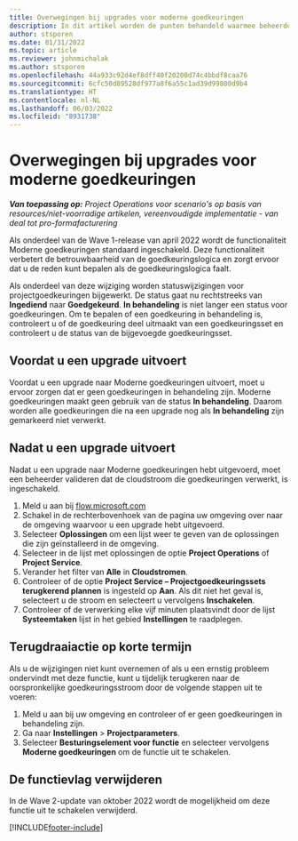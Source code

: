 ```yaml
---
title: Overwegingen bij upgrades voor moderne goedkeuringen
description: In dit artikel worden de punten behandeld waarmee beheerders rekening moeten houden wanneer ze de functionaliteit Moderne goedkeuringen inschakelen.
author: stsporen
ms.date: 01/31/2022
ms.topic: article
ms.reviewer: johnmichalak
ms.author: stsporen
ms.openlocfilehash: 44a933c92d4ef8dff40f20200d74c4bbdf8caa76
ms.sourcegitcommit: 6cfc50d89528df977a8f6a55c1ad39d99800d9b4
ms.translationtype: HT
ms.contentlocale: nl-NL
ms.lasthandoff: 06/03/2022
ms.locfileid: "8931738"
---
```

# <a name="upgrade-considerations-for-modern-approvals"></a>Overwegingen bij upgrades voor moderne goedkeuringen 

_**Van toepassing op:** Project Operations voor scenario's op basis van resources/niet-voorradige artikelen, vereenvoudigde implementatie - van deal tot pro-formafacturering_

Als onderdeel van de Wave 1-release van april 2022 wordt de functionaliteit Moderne goedkeuringen standaard ingeschakeld. Deze functionaliteit verbetert de betrouwbaarheid van de goedkeuringslogica en zorgt ervoor dat u de reden kunt bepalen als de goedkeuringslogica faalt.

Als onderdeel van deze wijziging worden statuswijzigingen voor projectgoedkeuringen bijgewerkt. De status gaat nu rechtstreeks van **Ingediend** naar **Goedgekeurd**. **In behandeling** is niet langer een status voor goedkeuringen. Om te bepalen of een goedkeuring in behandeling is, controleert u of de goedkeuring deel uitmaakt van een goedkeuringsset en controleert u de status van de bijgevoegde goedkeuringsset.

## <a name="before-you-upgrade"></a>Voordat u een upgrade uitvoert

Voordat u een upgrade naar Moderne goedkeuringen uitvoert, moet u ervoor zorgen dat er geen goedkeuringen in behandeling zijn. Moderne goedkeuringen maakt geen gebruik van de status **In behandeling**. Daarom worden alle goedkeuringen die na een upgrade nog als **In behandeling** zijn gemarkeerd niet verwerkt.

## <a name="after-you-upgrade"></a>Nadat u een upgrade uitvoert

Nadat u een upgrade naar Moderne goedkeuringen hebt uitgevoerd, moet een beheerder valideren dat de cloudstroom die goedkeuringen verwerkt, is ingeschakeld.

1. Meld u aan bij [flow.microsoft.com](https://flow.microsoft.com)
2. Schakel in de rechterbovenhoek van de pagina uw omgeving over naar de omgeving waarvoor u een upgrade hebt uitgevoerd.
3. Selecteer **Oplossingen** om een lijst weer te geven van de oplossingen die zijn geïnstalleerd in de omgeving.
4. Selecteer in de lijst met oplossingen de optie **Project Operations** of **Project Service**.
5. Verander het filter van **Alle** in **Cloudstromen**.
6. Controleer of de optie **Project Service – Projectgoedkeuringssets terugkerend plannen** is ingesteld op **Aan**. Als dit niet het geval is, selecteert u de stroom en selecteert u vervolgens **Inschakelen**.
7. Controleer of de verwerking elke vijf minuten plaatsvindt door de lijst **Systeemtaken** lijst in het gebied **Instellingen** te raadplegen.

## <a name="short-term-rollback"></a>Terugdraaiactie op korte termijn

Als u de wijzigingen niet kunt overnemen of als u een ernstig probleem ondervindt met deze functie, kunt u tijdelijk terugkeren naar de oorspronkelijke goedkeuringsstroom door de volgende stappen uit te voeren:
1. Meld u aan bij uw omgeving en controleer of er geen goedkeuringen in behandeling zijn.
2. Ga naar **Instellingen** > **Projectparameters**.
3. Selecteer **Besturingselement voor functie** en selecteer vervolgens **Moderne goedkeuringen** om de functie uit te schakelen.

## <a name="removing-the-feature-flag"></a>De functievlag verwijderen

In de Wave 2-update van oktober 2022 wordt de mogelijkheid om deze functie uit te schakelen verwijderd.

[!INCLUDE[footer-include](../includes/footer-banner.md)]
